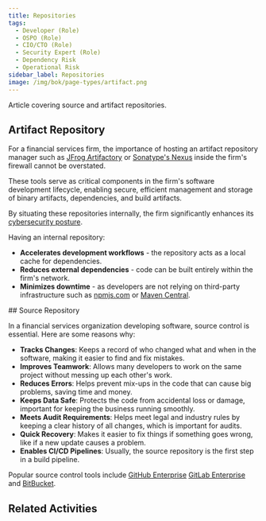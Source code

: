 ```yaml
---
title: Repositories
tags: 
  - Developer (Role)
  - OSPO (Role)
  - CIO/CTO (Role)
  - Security Expert (Role)
  - Dependency Risk
  - Operational Risk
sidebar_label: Repositories
image: /img/bok/page-types/artifact.png
---
```


Article covering source and artifact repositories.

## Artifact Repository

For a financial services firm, the importance of hosting an artifact repository manager such as [JFrog Artifactory](https://jfrog.com/artifactory/) or [Sonatype's Nexus](https://www.sonatype.com/products/nexus-repository) inside the firm's firewall cannot be overstated. 

These tools serve as critical components in the firm's software development lifecycle, enabling secure, efficient management and storage of binary artifacts, dependencies, and build artifacts. 

By situating these repositories internally, the firm significantly enhances its [cybersecurity posture](../Activities/Level-2/Supply-Chain-Security).

Having an internal repository:

 - **Accelerates development workflows** - the repository acts as a local cache for dependencies.
 - **Reduces external dependencies** - code can be built entirely within the firm's network.
 - **Minimizes downtime** - as developers are not relying on third-party infrastructure such as [npmjs.com](https://www.npmjs.com/) or [Maven Central](https://central.sonatype.com/).
 
## Source Repository

In a financial services organization developing software, source control is essential.  Here are some reasons why:

- **Tracks Changes**: Keeps a record of who changed what and when in the software, making it easier to find and fix mistakes.
- **Improves Teamwork**: Allows many developers to work on the same project without messing up each other's work.
- **Reduces Errors**: Helps prevent mix-ups in the code that can cause big problems, saving time and money.
- **Keeps Data Safe**: Protects the code from accidental loss or damage, important for keeping the business running smoothly.
- **Meets Audit Requirements**: Helps meet legal and industry rules by keeping a clear history of all changes, which is important for audits.
- **Quick Recovery**: Makes it easier to fix things if something goes wrong, like if a new update causes a problem.
- **Enables CI/CD Pipelines**: Usually, the source repository is the first step in a build pipeline.

Popular source control tools include [GitHub Enterprise](https://github.com/pricing#feature-comparison) [GitLab Enterprise](https://about.gitlab.com/enterprise/) and [BitBucket](https://bitbucket.org/product/).

## Related Activities

<BokTagList tag="Repository (Artifact)" filter="Activities" />